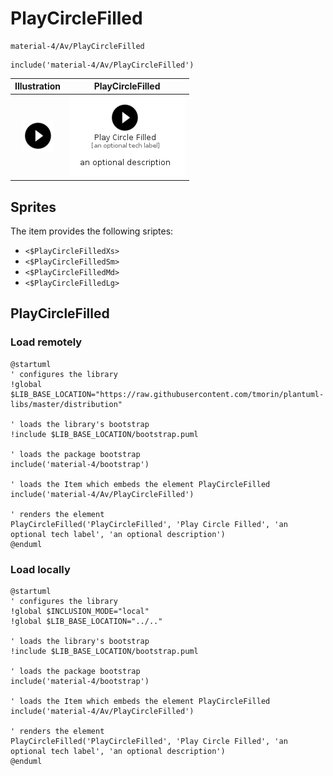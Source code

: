 # PlayCircleFilled


```text
material-4/Av/PlayCircleFilled
```

```text
include('material-4/Av/PlayCircleFilled')
```



| Illustration | PlayCircleFilled |
| :---: | :---: |
| ![illustration for Illustration](../../material-4/Av/PlayCircleFilled.png) | ![illustration for PlayCircleFilled](../../material-4/Av/PlayCircleFilled.Local.png) |



## Sprites
The item provides the following sriptes:

- `<$PlayCircleFilledXs>`
- `<$PlayCircleFilledSm>`
- `<$PlayCircleFilledMd>`
- `<$PlayCircleFilledLg>`





## PlayCircleFilled

### Load remotely
```plantuml
@startuml
' configures the library
!global $LIB_BASE_LOCATION="https://raw.githubusercontent.com/tmorin/plantuml-libs/master/distribution"

' loads the library's bootstrap
!include $LIB_BASE_LOCATION/bootstrap.puml

' loads the package bootstrap
include('material-4/bootstrap')

' loads the Item which embeds the element PlayCircleFilled
include('material-4/Av/PlayCircleFilled')

' renders the element
PlayCircleFilled('PlayCircleFilled', 'Play Circle Filled', 'an optional tech label', 'an optional description')
@enduml
```

### Load locally
```plantuml
@startuml
' configures the library
!global $INCLUSION_MODE="local"
!global $LIB_BASE_LOCATION="../.."

' loads the library's bootstrap
!include $LIB_BASE_LOCATION/bootstrap.puml

' loads the package bootstrap
include('material-4/bootstrap')

' loads the Item which embeds the element PlayCircleFilled
include('material-4/Av/PlayCircleFilled')

' renders the element
PlayCircleFilled('PlayCircleFilled', 'Play Circle Filled', 'an optional tech label', 'an optional description')
@enduml
```

